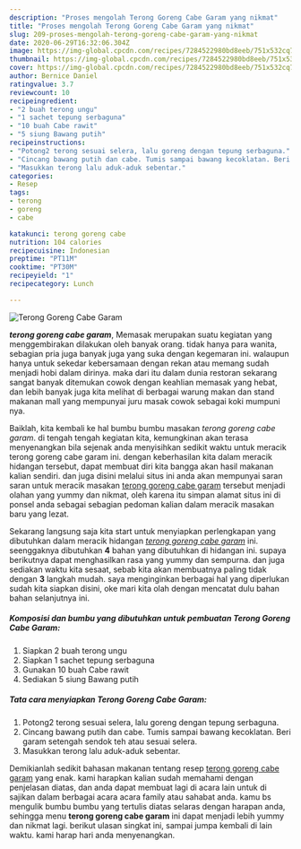 ```yaml
---
description: "Proses mengolah Terong Goreng Cabe Garam yang nikmat"
title: "Proses mengolah Terong Goreng Cabe Garam yang nikmat"
slug: 209-proses-mengolah-terong-goreng-cabe-garam-yang-nikmat
date: 2020-06-29T16:32:06.304Z
image: https://img-global.cpcdn.com/recipes/7284522980bd8eeb/751x532cq70/terong-goreng-cabe-garam-foto-resep-utama.jpg
thumbnail: https://img-global.cpcdn.com/recipes/7284522980bd8eeb/751x532cq70/terong-goreng-cabe-garam-foto-resep-utama.jpg
cover: https://img-global.cpcdn.com/recipes/7284522980bd8eeb/751x532cq70/terong-goreng-cabe-garam-foto-resep-utama.jpg
author: Bernice Daniel
ratingvalue: 3.7
reviewcount: 10
recipeingredient:
- "2 buah terong ungu"
- "1 sachet tepung serbaguna"
- "10 buah Cabe rawit"
- "5 siung Bawang putih"
recipeinstructions:
- "Potong2 terong sesuai selera, lalu goreng dengan tepung serbaguna."
- "Cincang bawang putih dan cabe. Tumis sampai bawang kecoklatan. Beri garam setengah sendok teh atau sesuai selera."
- "Masukkan terong lalu aduk-aduk sebentar."
categories:
- Resep
tags:
- terong
- goreng
- cabe

katakunci: terong goreng cabe 
nutrition: 104 calories
recipecuisine: Indonesian
preptime: "PT11M"
cooktime: "PT30M"
recipeyield: "1"
recipecategory: Lunch

---
```



![Terong Goreng Cabe Garam](https://img-global.cpcdn.com/recipes/7284522980bd8eeb/751x532cq70/terong-goreng-cabe-garam-foto-resep-utama.jpg)

<b><i>terong goreng cabe garam</i></b>, Memasak merupakan suatu kegiatan yang menggembirakan dilakukan oleh banyak orang. tidak hanya para wanita, sebagian pria juga banyak juga yang suka dengan kegemaran ini. walaupun hanya untuk sekedar kebersamaan dengan rekan atau memang sudah menjadi hobi dalam dirinya. maka dari itu dalam dunia restoran sekarang sangat banyak ditemukan cowok dengan keahlian memasak yang hebat, dan lebih banyak juga kita melihat di berbagai warung makan dan stand makanan mall yang mempunyai juru masak cowok sebagai koki mumpuni nya.

Baiklah, kita kembali ke hal bumbu bumbu masakan <i>terong goreng cabe garam</i>. di tengah tengah kegiatan kita, kemungkinan akan terasa menyenangkan bila sejenak anda menyisihkan sedikit waktu untuk meracik terong goreng cabe garam ini. dengan keberhasilan kita dalam meracik hidangan tersebut, dapat membuat diri kita bangga akan hasil makanan kalian sendiri. dan juga disini melalui situs ini anda akan mempunyai saran saran untuk meracik masakan <u>terong goreng cabe garam</u> tersebut menjadi olahan yang yummy dan nikmat, oleh karena itu simpan alamat situs ini di ponsel anda sebagai sebagian pedoman kalian dalam meracik masakan baru yang lezat.




Sekarang langsung saja kita start untuk menyiapkan perlengkapan yang dibutuhkan dalam meracik hidangan <u><i>terong goreng cabe garam</i></u> ini. seenggaknya dibutuhkan <b>4</b> bahan yang dibutuhkan di hidangan ini. supaya berikutnya dapat menghasilkan rasa yang yummy dan sempurna. dan juga sediakan waktu kita sesaat, sebab kita akan membuatnya paling tidak dengan <b>3</b> langkah mudah. saya menginginkan berbagai hal yang diperlukan sudah kita siapkan disini, oke mari kita olah dengan mencatat dulu bahan bahan selanjutnya ini.

<!--inarticleads1-->

##### Komposisi dan bumbu yang dibutuhkan untuk pembuatan Terong Goreng Cabe Garam:

1. Siapkan 2 buah terong ungu
1. Siapkan 1 sachet tepung serbaguna
1. Gunakan 10 buah Cabe rawit
1. Sediakan 5 siung Bawang putih




<!--inarticleads2-->

##### Tata cara menyiapkan Terong Goreng Cabe Garam:

1. Potong2 terong sesuai selera, lalu goreng dengan tepung serbaguna.
1. Cincang bawang putih dan cabe. Tumis sampai bawang kecoklatan. Beri garam setengah sendok teh atau sesuai selera.
1. Masukkan terong lalu aduk-aduk sebentar.




Demikianlah sedikit bahasan makanan tentang resep <u>terong goreng cabe garam</u> yang enak. kami harapkan kalian sudah memahami dengan penjelasan diatas, dan anda dapat membuat lagi di acara lain untuk di sajikan dalam berbagai acara acara family atau sahabat anda. kamu bs mengulik bumbu bumbu yang tertulis diatas selaras dengan harapan anda, sehingga menu <b>terong goreng cabe garam</b> ini dapat menjadi lebih yummy dan nikmat lagi. berikut ulasan singkat ini, sampai jumpa kembali di lain waktu. kami harap hari anda menyenangkan.
